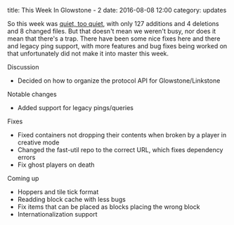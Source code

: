 title: This Week In Glowstone - 2
date: 2016-08-08 12:00
category: updates

So this week was [quiet, too quiet](https://www.youtube.com/watch?v=6rH55V_hp1Q), with only 127 additions and 4 deletions and 8 changed files. But that doesn't mean we weren't busy, nor does it mean that there's a trap. There have been some nice fixes here and there and legacy ping support, with more features and bug fixes being worked on that unfortunately did not make it into master this week.

Discussion

* Decided on how to organize the protocol API for Glowstone/Linkstone

Notable changes

* Added support for legacy pings/queries

Fixes

* Fixed containers not dropping their contents when broken by a player in creative mode
* Changed the fast-util repo to the correct URL, which fixes dependency errors
* Fix ghost players on death

Coming up

* Hoppers and tile tick format
* Readding block cache with less bugs
* Fix items that can be placed as blocks placing the wrong block
* Internationalization support
